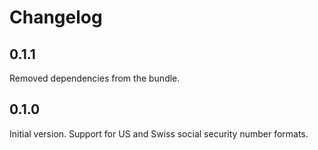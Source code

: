 # Changelog

## 0.1.1

Removed dependencies from the bundle.

## 0.1.0

Initial version. Support for US and Swiss social security number formats.

